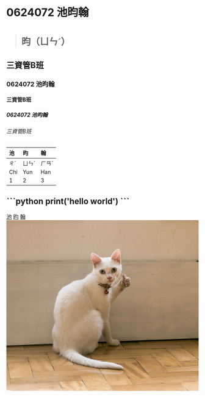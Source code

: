 # 0624072 池昀翰
># ```昀（ㄩㄣˊ）```
## 三資管B班
### 0624072 池昀翰
#### 三資管B班
##### 0624072 池昀翰
###### 三資管B班
|池|昀|翰|
|:---|:---|:---|
|ㄔˊ|ㄩㄣˊ|ㄏㄢˋ|
|Chi|Yun|Han|
|1|2|3|

ˋˋˋpython
print('hello world')
ˋˋˋ
---
[池](https://www.moedict.tw/%E6%B1%A0)
[昀](https://www.moedict.tw/%E6%98%80)
[翰](https://www.moedict.tw/%E7%BF%B0)
![image](catthumbsup.jpg)
